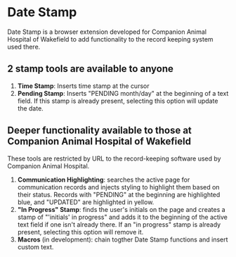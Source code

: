 # Date Stamp

Date Stamp is a browser extension developed for Companion Animal Hospital of Wakefield to add functionality to the record keeping system used there.

## 2 stamp tools are available to anyone

1. **Time Stamp**: Inserts time stamp at the cursor
2. **Pending Stamp**: Inserts "PENDING month/day" at the beginning of a text field. If this stamp is already present, selecting this option will update the date.

## Deeper functionality available to those at Companion Animal Hospital of Wakefield

These tools are restricted by URL to the record-keeping software used by Companion Animal Hospital.

1. **Communication Highlighting**: searches the active page for communication records and injects styling to highlight them based on their status. Records with "PENDING" at the beginning are highlighted blue, and "UPDATED" are highlighted in yellow.
2. **"In Progress" Stamp**: finds the user's initials on the page and creates a stamp of "'initials' in progress" and adds it to the beginning of the active text field if one isn't already there. If an "in progress" stamp is already present, selecting this option will remove it.
3. **Macros** (in development): chain togther Date Stamp functions and insert custom text. 
